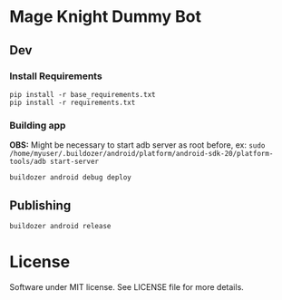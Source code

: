 # Mage Knight Dummy Bot


## Dev
### Install Requirements

```
pip install -r base_requirements.txt
pip install -r requirements.txt
```

### Building app
**OBS:** Might be necessary to start adb server as root before, ex:
`sudo /home/myuser/.buildozer/android/platform/android-sdk-20/platform-tools/adb start-server`

`buildozer android debug deploy`

## Publishing
`buildozer android release`


# License
Software under MIT license. See LICENSE file for more details.